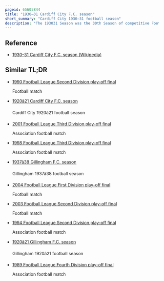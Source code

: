 ```yaml
---
pageid: 65605844
title: "1930–31 Cardiff City F.C. season"
short_summary: "Cardiff City 1930–31 football season"
description: "The 193031 Season was the 30th Season of competitive Football played by cardiff City F. C. It was the second Season of the Football Team in the second Division of the Football League since being relegated from the first Division in the 1928-29 Season. They finished Bottom of the second Division after winning only 8 of their 42 League Matches and scoring the fewest Goals in the League they were relegated to the third Division South."
---
```


## Reference

- [1930–31 Cardiff City F.C. season (Wikipedia)](https://en.wikipedia.org/?curid=65605844)

## Similar TL;DR

- [1990 Football League Second Division play-off final](/tldr/en/1990-football-league-second-division-play-off-final)

  Football match

- [1920â21 Cardiff City F.C. season](/tldr/en/192021-cardiff-city-fc-season)

  Cardiff City 1920â21 football season

- [2001 Football League Third Division play-off final](/tldr/en/2001-football-league-third-division-play-off-final)

  Association football match

- [1998 Football League Third Division play-off final](/tldr/en/1998-football-league-third-division-play-off-final)

  Association football match

- [1937â38 Gillingham F.C. season](/tldr/en/193738-gillingham-fc-season)

  Gillingham 1937â38 football season

- [2004 Football League First Division play-off final](/tldr/en/2004-football-league-first-division-play-off-final)

  Football match

- [2003 Football League Second Division play-off final](/tldr/en/2003-football-league-second-division-play-off-final)

  Football match

- [1994 Football League Second Division play-off final](/tldr/en/1994-football-league-second-division-play-off-final)

  Association football match

- [1920â21 Gillingham F.C. season](/tldr/en/192021-gillingham-fc-season)

  Gillingham 1920â21 football season

- [1989 Football League Fourth Division play-off final](/tldr/en/1989-football-league-fourth-division-play-off-final)

  Association football match
